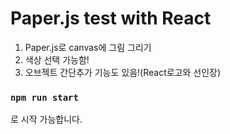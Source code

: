 # Paper.js test with React

1. Paper.js로 canvas에 그림 그리기
2. 색상 선택 가능함!
3. 오브젝트 간단추가 기능도 있음!(React로고와 선인장)

### `npm run start`

로 시작 가능합니다.
